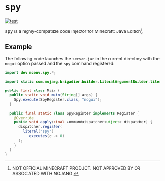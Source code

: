 # <samp>spy</samp>

[![test](https://github.com/mcenv/spy/actions/workflows/test.yml/badge.svg)](https://github.com/mcenv/spy/actions/workflows/test.yml)

<samp>spy</samp> is a highly-compatible code injector for Minecraft: Java Edition[^1].

## Example

The following code launches the `server.jar` in the current directory with the `nogui` option passed and the `spy` command registered:

```java
import dev.mcenv.spy.*;

import static com.mojang.brigadier.builder.LiteralArgumentBuilder.literal;

public final class Main {
  public static void main(String[] args) {
    Spy.execute(SpyRegister.class, "nogui");
  }

  public final static class SpyRegister implements Register {
    @Override
    public void apply(final CommandDispatcher<Object> dispatcher) {
      dispatcher.register(
        literal("spy")
          .executes(c -> 0)
      );
    }
  }
}
```

[^1]: NOT OFFICIAL MINECRAFT PRODUCT. NOT APPROVED BY OR ASSOCIATED WITH MOJANG.
